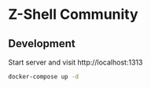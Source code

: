 # Z-Shell Community

## Development

Start server and visit http://localhost:1313

```sh
docker-compose up -d
```
